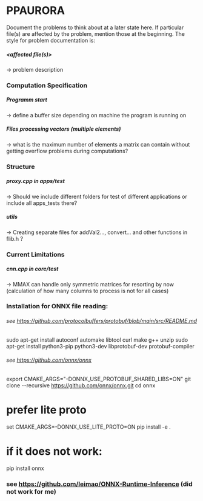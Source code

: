 # PPAURORA

Document the problems to think about at a later state here. If particular file(s) are affected by the problem, mention those at the beginning. The style for problem documentation is:
##### <affected file(s)>
-> problem description

### Computation Specification
##### Programm start
-> define a buffer size depending on machine the program is running on
##### Files processing vectors (multiple elements)
-> what is the maximum number of elements a matrix can contain without getting overflow problems during computations?


### Structure
##### proxy.cpp in apps/test
-> Should we include different folders for test of different applications or include all apps_tests there?
##### utils
-> Creating separate files for addVal2..., convert... and other functions in flib.h ?

### Current Limitations
##### cnn.cpp in core/test
-> MMAX can handle only symmetric matrices for resorting by now (calculation of how many columns to process is not for all cases)


### Installation for ONNX file reading: 
###### see https://github.com/protocolbuffers/protobuf/blob/main/src/README.md
sudo apt-get install autoconf automake libtool curl make g++ unzip
sudo apt-get install python3-pip python3-dev libprotobuf-dev protobuf-compiler
###### see https://github.com/onnx/onnx
export CMAKE_ARGS="-DONNX_USE_PROTOBUF_SHARED_LIBS=ON"
git clone --recursive https://github.com/onnx/onnx.git
cd onnx
# prefer lite proto
set CMAKE_ARGS=-DONNX_USE_LITE_PROTO=ON
pip install -e .

# if it does not work: 
pip install onnx


### see https://github.com/leimao/ONNX-Runtime-Inference (did not work for me)